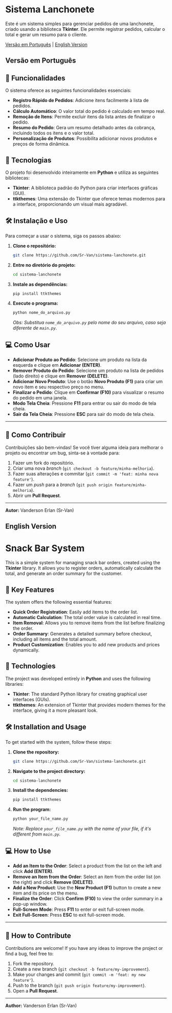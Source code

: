 # Sistema Lanchonete

Este é um sistema simples para gerenciar pedidos de uma lanchonete, criado usando a biblioteca **Tkinter**. Ele permite registrar pedidos, calcular o total e gerar um resumo para o cliente.

[Versão em Português](#-verso-em-portugus) | [English Version](#-english-version)

## Versão em Português

## 🌟 Funcionalidades

O sistema oferece as seguintes funcionalidades essenciais:

- **Registro Rápido de Pedidos**: Adicione itens facilmente à lista de pedidos.
- **Cálculo Automático**: O valor total do pedido é calculado em tempo real.
- **Remoção de Itens**: Permite excluir itens da lista antes de finalizar o pedido.
- **Resumo do Pedido**: Gera um resumo detalhado antes da cobrança, incluindo todos os itens e o valor total.
- **Personalização de Produtos**: Possibilita adicionar novos produtos e preços de forma dinâmica.

## 🚀 Tecnologias

O projeto foi desenvolvido inteiramente em **Python** e utiliza as seguintes bibliotecas:

- **Tkinter**: A biblioteca padrão do Python para criar interfaces gráficas (GUI).
- **ttkthemes**: Uma extensão do Tkinter que oferece temas modernos para a interface, proporcionando um visual mais agradável.

## 🛠️ Instalação e Uso

Para começar a usar o sistema, siga os passos abaixo:

1.  **Clone o repositório:**

    ```bash
    git clone https://github.com/Sr-Van/sistema-lanchonete.git
    ```

2.  **Entre no diretório do projeto:**

    ```bash
    cd sistema-lanchonete
    ```

3.  **Instale as dependências:**

    ```bash
    pip install ttkthemes
    ```

4.  **Execute o programa:**
    ```bash
    python nome_do_arquivo.py
    ```
    _Obs: Substitua `nome_do_arquivo.py` pelo nome do seu arquivo, caso seja diferente de `main.py`._

## 💻 Como Usar

- **Adicionar Produto ao Pedido**: Selecione um produto na lista da esquerda e clique em **Adicionar (ENTER)**.
- **Remover Produto do Pedido**: Selecione um produto na lista de pedidos (lado direito) e clique em **Remover (DELETE)**.
- **Adicionar Novo Produto**: Use o botão **Novo Produto (F1)** para criar um novo item e seu respectivo preço no menu.
- **Finalizar o Pedido**: Clique em **Confirmar (F10)** para visualizar o resumo do pedido em uma janela.
- **Modo Tela Cheia**: Pressione **F11** para entrar ou sair do modo de tela cheia.
- **Sair da Tela Cheia**: Pressione **ESC** para sair do modo de tela cheia.

---

## 🤝 Como Contribuir

Contribuições são bem-vindas! Se você tiver alguma ideia para melhorar o projeto ou encontrar um bug, sinta-se à vontade para:

1.  Fazer um fork do repositório.
2.  Criar uma nova _branch_ (`git checkout -b feature/minha-melhoria`).
3.  Fazer suas alterações e commitar (`git commit -m 'feat: minha nova feature'`).
4.  Fazer um _push_ para a _branch_ (`git push origin feature/minha-melhoria`).
5.  Abrir um **Pull Request**.

---

**Autor:** Vanderson Erlan (Sr-Van)

## English Version

# Snack Bar System

This is a simple system for managing snack bar orders, created using the **Tkinter** library. It allows you to register orders, automatically calculate the total, and generate an order summary for the customer.

## 🌟 Key Features

The system offers the following essential features:

- **Quick Order Registration**: Easily add items to the order list.
- **Automatic Calculation**: The total order value is calculated in real time.
- **Item Removal**: Allows you to remove items from the list before finalizing the order.
- **Order Summary**: Generates a detailed summary before checkout, including all items and the total amount.
- **Product Customization**: Enables you to add new products and prices dynamically.

## 🚀 Technologies

The project was developed entirely in **Python** and uses the following libraries:

- **Tkinter**: The standard Python library for creating graphical user interfaces (GUIs).
- **ttkthemes**: An extension of Tkinter that provides modern themes for the interface, giving it a more pleasant look.

## 🛠️ Installation and Usage

To get started with the system, follow these steps:

1.  **Clone the repository:**

    ```bash
    git clone https://github.com/Sr-Van/sistema-lanchonete.git
    ```

2.  **Navigate to the project directory:**

    ```bash
    cd sistema-lanchonete

    ```

3.  **Install the dependencies:**

    ```bash
    pip install ttkthemes
    ```

4.  **Run the program:**
    ```bash
    python your_file_name.py
    ```
    _Note: Replace `your_file_name.py` with the name of your file, if it's different from `main.py`._

## 💻 How to Use

- **Add an Item to the Order**: Select a product from the list on the left and click **Add (ENTER)**.
- **Remove an Item from the Order**: Select an item from the order list (on the right) and click **Remove (DELETE)**.
- **Add a New Product**: Use the **New Product (F1)** button to create a new item and its price on the menu.
- **Finalize the Order**: Click **Confirm (F10)** to view the order summary in a pop-up window.
- **Full-Screen Mode**: Press **F11** to enter or exit full-screen mode.
- **Exit Full-Screen**: Press **ESC** to exit full-screen mode.

---

## 🤝 How to Contribute

Contributions are welcome! If you have any ideas to improve the project or find a bug, feel free to:

1.  Fork the repository.
2.  Create a new branch (`git checkout -b feature/my-improvement`).
3.  Make your changes and commit (`git commit -m 'feat: my new feature'`).
4.  Push to the branch (`git push origin feature/my-improvement`).
5.  Open a **Pull Request**.

---

**Author:** Vanderson Erlan (Sr-Van)
